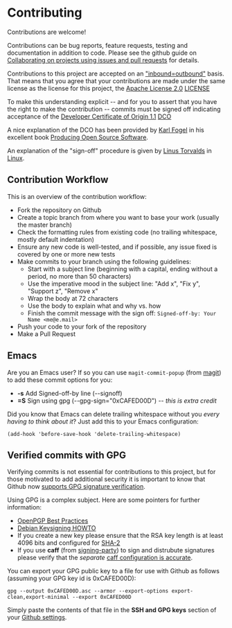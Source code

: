 # Contributing

Contributions are welcome!

Contributions can be bug reports, feature requests, testing and documentation
in addition to code. Please see the github guide on
[Collaborating on projects using issues and pull requests](https://help.github.com/categories/collaborating-on-projects-using-issues-and-pull-requests/) for details.

Contributions to this project are accepted on an
["inbound=outbound"](https://opensource.com/law/11/7/trouble-harmony-part-1) basis.
That means that you agree that your contributions are made under the
same license as the license for this project, the [Apache License 2.0](http://opensource.org/licenses/Apache-2.0) [LICENSE](LICENSE)

To make this understanding explicit -- and for you to assert
that you have the right to make the contribution -- commits must be
signed off indicating acceptance of the
[Developer Certificate of Origin 1.1](http://developercertificate.org/) [DCO](DCO)

A nice explanation of the DCO has been provided by
[Karl Fogel](http://www.red-bean.com/kfogel/)
in his excellent book [Producing Open Source Software](http://producingoss.com/en/contributor-agreements.html#developer-certificate-of-origin).

An explanation of the "sign-off" procedure is given by
[Linus Torvalds](https://en.wikipedia.org/wiki/Linus_Torvalds) in [Linux](https://github.com/torvalds/linux/blob/master/Documentation/process/submitting-patches.rst#11-sign-your-work--the-developers-certificate-of-origin).

## Contribution Workflow

This is an overview of the contribution workflow:

 * Fork the repository on Github
 * Create a topic branch from where you want to base your work (usually the master branch)
 * Check the formatting rules from existing code (no trailing whitespace, mostly default indentation)
 * Ensure any new code is well-tested, and if possible, any issue fixed is covered by one or more new tests
 * Make commits to your branch using the following guidelines:
   * Start with a subject line (beginning with a capital, ending without a period, no more than 50 characters)
   * Use the imperative mood in the subject line: "Add x", "Fix y", "Support z", "Remove x"
   * Wrap the body at 72 characters
   * Use the body to explain what and why vs. how
   * Finish the commit message with the sign off: `Signed-off-by: Your Name <me@e.mail>`
 * Push your code to your fork of the repository
 * Make a Pull Request

## Emacs

Are you an Emacs user? If so you can use `magit-commit-popup`
(from [magit](https://magit.vc/)) to add these
commit options for you:
 * **-s** Add Signed-off-by line (--signoff)
 * **=S** Sign using gpg (--gpg-sign="0xCAFED00D") -- *this is extra credit*

Did you know that Emacs can delete trailing whitespace without
you *every having to think about it*? Just add this to your
Emacs configuration:

````
(add-hook 'before-save-hook 'delete-trailing-whitespace)
````

## Verified commits with GPG

Verifying commits is not essential for contributions to this project,
but for those motivated to add additional security it is important
to know that Github now [supports GPG signature verification](https://github.com/blog/2144-gpg-signature-verification).

Using GPG is a complex subject. Here are some pointers for further information:
 * [OpenPGP Best Practices](https://help.riseup.net/en/security/message-security/openpgp/best-practices)
 * [Debian Keysigning HOWTO](https://wiki.debian.org/Keysigning)
 * If you create a new key please ensure that the RSA key length is at least
   4096 bits and configured for [SHA-2](https://www.debian-administration.org/users/dkg/weblog/48)
 * If you use **caff** (from [signing-party](https://packages.debian.org/sid/signing-party)) to sign and distrubute signatures please verify that the *separate* [caff configuration is accurate](https://github.com/tmarble/kspsig).

You can export your GPG public key to a file for use with Github as follows
(assuming your GPG key id is 0xCAFED00D):

````
gpg --output 0xCAFED00D.asc --armor --export-options export-clean,export-minimal --export 0xCAFED00D
````

Simply paste the contents of that file in the **SSH and GPG keys** section of your [Github settings](https://help.github.com/articles/adding-a-new-gpg-key-to-your-github-account/).
